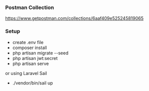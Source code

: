 ### Postman Collection
https://www.getpostman.com/collections/6aaf409e525245819065

### Setup
- create .env file
- composer install
- php artisan migrate --seed
- php artisan jwt:secret
- php artisan serve

or using Laravel Sail
- ./vendor/bin/sail up
